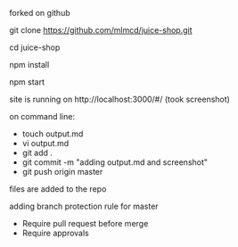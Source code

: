 forked on github

git clone https://github.com/mlmcd/juice-shop.git

cd juice-shop

npm install

npm start

site is running on http://localhost:3000/#/ (took screenshot)

on command line:
- touch output.md
- vi output.md
- git add .
- git commit -m "adding output.md and screenshot"
- git push origin master

files are added to the repo

adding branch protection rule for master
- Require pull request before merge
- Require approvals




